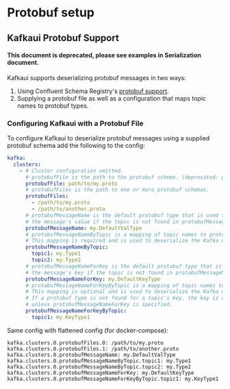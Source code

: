# Protobuf setup

## Kafkaui Protobuf Support

#### This document is deprecated, please see examples in Serialization document.

Kafkaui supports deserializing protobuf messages in two ways:

1. Using Confluent Schema Registry's [protobuf support](https://docs.confluent.io/platform/current/schema-registry/serdes-develop/serdes-protobuf.html).
2. Supplying a protobuf file as well as a configuration that maps topic names to protobuf types.

### Configuring Kafkaui with a Protobuf File

To configure Kafkaui to deserialize protobuf messages using a supplied protobuf schema add the following to the config:

```yaml
kafka:
  clusters:
    - # Cluster configuration omitted.
      # protobufFile is the path to the protobuf schema. (deprecated: please use "protobufFiles")
      protobufFile: path/to/my.proto
      # protobufFiles is the path to one or more protobuf schemas.
      protobufFiles: 
        - /path/to/my.proto
        - /path/to/another.proto
      # protobufMessageName is the default protobuf type that is used to deserilize
      # the message's value if the topic is not found in protobufMessageNameByTopic.
      protobufMessageName: my.DefaultValType
      # protobufMessageNameByTopic is a mapping of topic names to protobuf types.
      # This mapping is required and is used to deserialize the Kafka message's value.
      protobufMessageNameByTopic:
        topic1: my.Type1
        topic2: my.Type2
      # protobufMessageNameForKey is the default protobuf type that is used to deserilize
      # the message's key if the topic is not found in protobufMessageNameForKeyByTopic.
      protobufMessageNameForKey: my.DefaultKeyType
      # protobufMessageNameForKeyByTopic is a mapping of topic names to protobuf types.
      # This mapping is optional and is used to deserialize the Kafka message's key.
      # If a protobuf type is not found for a topic's key, the key is deserialized as a string,
      # unless protobufMessageNameForKey is specified.
      protobufMessageNameForKeyByTopic:
        topic1: my.KeyType1
```

Same config with flattened config (for docker-compose):

```
kafka.clusters.0.protobufFiles.0: /path/to/my.proto
kafka.clusters.0.protobufFiles.1: /path/to/another.proto
kafka.clusters.0.protobufMessageName: my.DefaultValType
kafka.clusters.0.protobufMessageNameByTopic.topic1: my.Type1
kafka.clusters.0.protobufMessageNameByTopic.topic2: my.Type2
kafka.clusters.0.protobufMessageNameForKey: my.DefaultKeyType
kafka.clusters.0.protobufMessageNameForKeyByTopic.topic1: my.KeyType1
```
